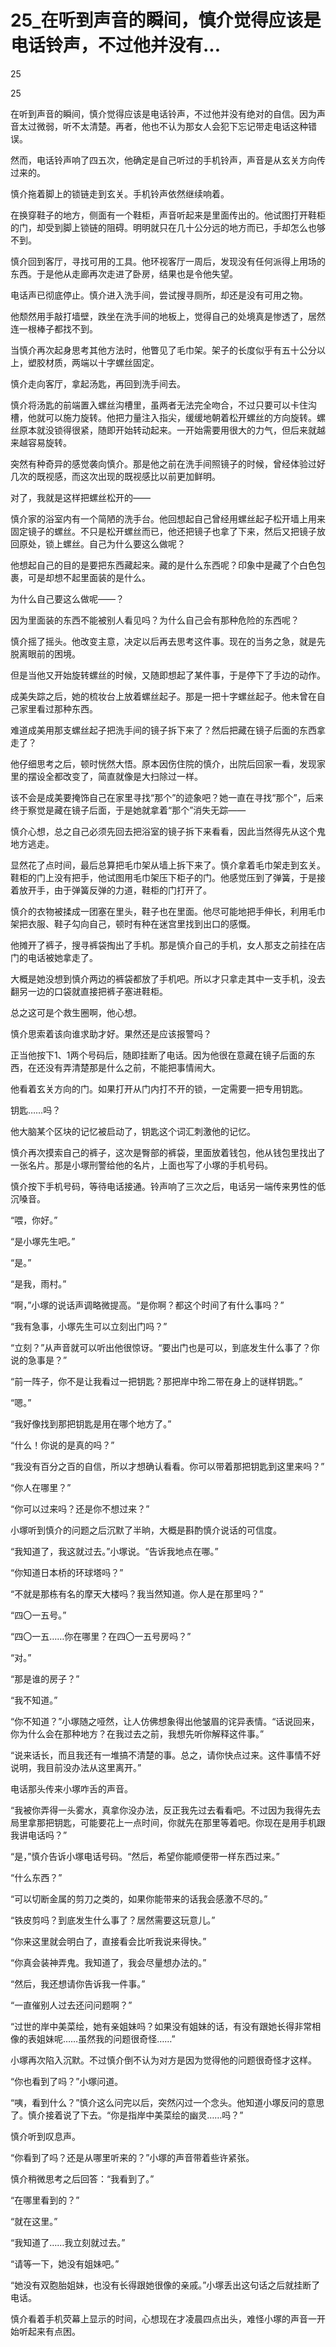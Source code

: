 # 25_在听到声音的瞬间，慎介觉得应该是电话铃声，不过他并没有...

25

25

在听到声音的瞬间，慎介觉得应该是电话铃声，不过他并没有绝对的自信。因为声音太过微弱，听不太清楚。再者，他也不认为那女人会犯下忘记带走电话这种错误。

然而，电话铃声响了四五次，他确定是自己听过的手机铃声，声音是从玄关方向传过来的。

慎介拖着脚上的锁链走到玄关。手机铃声依然继续响着。

在换穿鞋子的地方，侧面有一个鞋柜，声音听起来是里面传出的。他试图打开鞋柜的门，却受到脚上锁链的阻碍。明明就只在几十公分远的地方而已，手却怎么也够不到。

慎介回到客厅，寻找可用的工具。他环视客厅一周后，发现没有任何派得上用场的东西。于是他从走廊再次走进了卧房，结果也是令他失望。

电话声已彻底停止。慎介进入洗手间，尝试搜寻厕所，却还是没有可用之物。

他颓然用手敲打墙壁，跌坐在洗手间的地板上，觉得自己的处境真是惨透了，居然连一根棒子都找不到。

当慎介再次起身思考其他方法时，他瞥见了毛巾架。架子的长度似乎有五十公分以上，塑胶材质，两端以十字螺丝固定。

慎介走向客厅，拿起汤匙，再回到洗手间去。

慎介将汤匙的前端置入螺丝沟槽里，虽两者无法完全吻合，不过只要可以卡住沟槽，他就可以施力旋转。他把力量注入指尖，缓缓地朝着松开螺丝的方向旋转。螺丝原本就没锁得很紧，随即开始转动起来。一开始需要用很大的力气，但后来就越来越容易旋转。

突然有种奇异的感觉袭向慎介。那是他之前在洗手间照镜子的时候，曾经体验过好几次的既视感，而这次出现的既视感比以前更加鲜明。

对了，我就是这样把螺丝松开的——

慎介家的浴室内有一个简陋的洗手台。他回想起自己曾经用螺丝起子松开墙上用来固定镜子的螺丝。不只是松开螺丝而已，他还把镜子也拿了下来，然后又把镜子放回原处，锁上螺丝。自己为什么要这么做呢？

他想起自己的目的是要把东西藏起来。藏的是什么东西呢？印象中是藏了个白色包裹，可是却想不起里面装的是什么。

为什么自己要这么做呢——？

因为里面装的东西不能被别人看见吗？为什么自己会有那种危险的东西呢？

慎介摇了摇头。他改变主意，决定以后再去思考这件事。现在的当务之急，就是先脱离眼前的困境。

但是当他又开始旋转螺丝的时候，又随即想起了某件事，于是停下了手边的动作。

成美失踪之后，她的梳妆台上放着螺丝起子。那是一把十字螺丝起子。他未曾在自己家里看过那种东西。

难道成美用那支螺丝起子把洗手间的镜子拆下来了？然后把藏在镜子后面的东西拿走了？

他仔细思考之后，顿时恍然大悟。原本因伤住院的慎介，出院后回家一看，发现家里的摆设全都改变了，简直就像是大扫除过一样。

该不会是成美要掩饰自己在家里寻找“那个”的迹象吧？她一直在寻找“那个”，后来终于察觉是藏在镜子后面，于是她就拿着“那个”消失无踪——

慎介心想，总之自己必须先回去把浴室的镜子拆下来看看，因此当然得先从这个鬼地方逃走。

显然花了点时间，最后总算把毛巾架从墙上拆下来了。慎介拿着毛巾架走到玄关。鞋柜的门上没有把手，他试图用毛巾架压下柜子的门。他感觉压到了弹簧，于是接着放开手，由于弹簧反弹的力道，鞋柜的门打开了。

慎介的衣物被揉成一团塞在里头，鞋子也在里面。他尽可能地把手伸长，利用毛巾架把衣服、鞋子勾向自己，顿时有种在迷宫里找到出口的感慨。

他摊开了裤子，搜寻裤袋掏出了手机。那是慎介自己的手机，女人那支之前挂在店门的电话被她拿走了。

大概是她没想到慎介两边的裤袋都放了手机吧。所以才只拿走其中一支手机，没去翻另一边的口袋就直接把裤子塞进鞋柜。

总之这可是个救生圈啊，他心想。

慎介思索着该向谁求助才好。果然还是应该报警吗？

正当他按下1、1两个号码后，随即挂断了电话。因为他很在意藏在镜子后面的东西，在还没有弄清楚那是什么之前，不能把事情闹大。

他看着玄关方向的门。如果打开从门内打不开的锁，一定需要一把专用钥匙。

钥匙……吗？

他大脑某个区块的记忆被启动了，钥匙这个词汇刺激他的记忆。

慎介再次摸索自己的裤子，这次是臀部的裤袋，里面放着钱包，他从钱包里找出了一张名片。那是小塚刑警给他的名片，上面也写了小塚的手机号码。

慎介按下手机号码，等待电话接通。铃声响了三次之后，电话另一端传来男性的低沉嗓音。

“喂，你好。”

“是小塚先生吧。”

“是。”

“是我，雨村。”

“啊，”小塚的说话声调略微提高。“是你啊？都这个时间了有什么事吗？”

“我有急事，小塚先生可以立刻出门吗？”

“立刻？”从声音就可以听出他很惊讶。“要出门也是可以，到底发生什么事了？你说的急事是？”

“前一阵子，你不是让我看过一把钥匙？那把岸中玲二带在身上的谜样钥匙。”

“嗯。”

“我好像找到那把钥匙是用在哪个地方了。”

“什么！你说的是真的吗？”

“我没有百分之百的自信，所以才想确认看看。你可以带着那把钥匙到这里来吗？”

“你人在哪里？”

“你可以过来吗？还是你不想过来？”

小塚听到慎介的问题之后沉默了半晌，大概是斟酌慎介说话的可信度。

“我知道了，我这就过去。”小塚说。“告诉我地点在哪。”

“你知道日本桥的环球塔吗？”

“不就是那栋有名的摩天大楼吗？我当然知道。你人是在那里吗？”

“四〇一五号。”

“四〇一五……你在哪里？在四〇一五号房吗？”

“对。”

“那是谁的房子？”

“我不知道。”

“你不知道？”小塚随之哑然，让人仿佛想象得出他皱眉的诧异表情。“话说回来，你为什么会在那种地方？在我过去之前，我想先听你解释这件事。”

“说来话长，而且我还有一堆搞不清楚的事。总之，请你快点过来。这件事情不好说明，我目前没办法从这里离开。”

电话那头传来小塚咋舌的声音。

“我被你弄得一头雾水，真拿你没办法，反正我先过去看看吧。不过因为我得先去局里拿那把钥匙，可能要花上一点时间，你就先在那里等着吧。你现在是用手机跟我讲电话吗？”

“是，”慎介告诉小塚电话号码。“然后，希望你能顺便带一样东西过来。”

“什么东西？”

“可以切断金属的剪刀之类的，如果你能带来的话我会感激不尽的。”

“铁皮剪吗？到底发生什么事了？居然需要这玩意儿。”

“你来这里就会明白了，直接看会比听我说来得快。”

“你真会装神弄鬼。我知道了，我会尽量想办法的。”

“然后，我还想请你告诉我一件事。”

“一直催别人过去还问问题啊？”

“过世的岸中美菜绘，她有亲姐妹吗？如果没有姐妹的话，有没有跟她长得非常相像的表姐妹呢……虽然我的问题很奇怪……”

小塚再次陷入沉默。不过慎介倒不认为对方是因为觉得他的问题很奇怪才这样。

“你也看到了吗？”小塚问道。

“咦，看到什么？”慎介这么问完以后，突然闪过一个念头。他知道小塚反问的意思了。慎介接着说了下去。“你是指岸中美菜绘的幽灵……吗？”

慎介听到叹息声。

“你看到了吗？还是从哪里听来的？”小塚的声音带着些许紧张。

慎介稍微思考之后回答：“我看到了。”

“在哪里看到的？”

“就在这里。”

“我知道了……我立刻就过去。”

“请等一下，她没有姐妹吧。”

“她没有双胞胎姐妹，也没有长得跟她很像的亲戚。”小塚丢出这句话之后就挂断了电话。

慎介看着手机荧幕上显示的时间，心想现在才凌晨四点出头，难怪小塚的声音一开始听起来有点困。